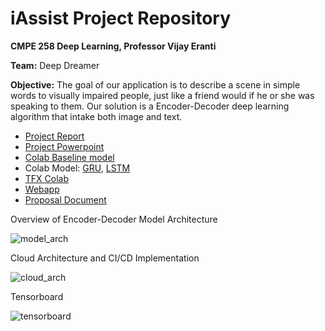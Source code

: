# iAssist Project Repository

**CMPE 258 Deep Learning, Professor Vijay Eranti**

**Team:** Deep Dreamer

**Objective:** The goal of our application is to describe a scene in simple words to visually impaired people, just like a friend would if he or she was speaking to them. Our solution is a Encoder-Decoder deep learning algorithm that intake both image and text.

* [Project Report](https://github.com/princy-joy/iassist/blob/main/Project%20artifacts/Project%20Report-%20iAssist%20.pdf)
* [Project Powerpoint](https://github.com/princy-joy/iassist/blob/main/Project%20artifacts/Report-Slides/258%20Project%20Presentation.pdf)
* [Colab Baseline model](https://colab.research.google.com/drive/1P7rEVWxlTlP8YgQJGlajQwVcK55n2zR7?usp=sharing)
* Colab Model: [GRU](https://colab.research.google.com/drive/1-8b-RBw3_5EQcYAiuaRaA9Jj24uY22Vm?usp=sharing), [LSTM](https://colab.research.google.com/drive/1Oe8jIZMZZQo6bQWdfB2amtcYOHiFvOqj?usp=sharing)
* [TFX Colab](https://colab.research.google.com/drive/1K2jCrFXGF6SqCcAtTtGl--7YHpjuJkqc?usp=sharing) 
* [Webapp](http://34.69.77.57/)
* [Proposal Document](https://docs.google.com/document/d/1CCbhHo6MqhH0uzABh3wmgHEAeBBBvWXxo0cbod4g8Zc/edit)

Overview of Encoder-Decoder Model Architecture

![model_arch](https://user-images.githubusercontent.com/46875754/118204847-015ab700-b414-11eb-97cb-9effb248111e.png)

Cloud Architecture and CI/CD Implementation

![cloud_arch](https://user-images.githubusercontent.com/46875754/118204863-091a5b80-b414-11eb-94c6-0c3ecc4c6ca2.png)

Tensorboard

![tensorboard](https://user-images.githubusercontent.com/46875754/118204491-2a2e7c80-b413-11eb-9b4c-63eed29991d8.jpg)
